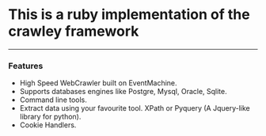 # This is a ruby implementation of the crawley framework

------------------------------------------------------------------

### Features

* High Speed WebCrawler built on EventMachine.
* Supports databases engines like Postgre, Mysql, Oracle, Sqlite.
* Command line tools.
* Extract data using your favourite tool. XPath or Pyquery (A Jquery-like library for python).
* Cookie Handlers.

